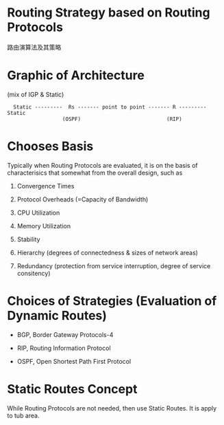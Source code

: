 # Routing Strategy based on Routing Protocols
路由演算法及其策略

# Graphic of Architecture

(mix of IGP & Static)




      Static ---------  Rs ------- point to point ------- R --------- Static
                      (OSPF)                            (RIP)




# Chooses Basis

Typically when Routing Protocols are evaluated, it is on the basis of characterisics that somewhat from the overall design, such as 

1. Convergence Times

2. Protocol Overheads (=Capacity of Bandwidth)

3. CPU Utilization

4. Memory Utilization

5. Stability

6. Hierarchy (degrees of connectedness & sizes of network areas)

7. Redundancy (protection from service interruption, degree of service consitency)

# Choices of Strategies (Evaluation of Dynamic Routes) 

* BGP, Border Gateway Protocols-4

* RIP, Routing Information Protocol

* OSPF, Open Shortest Path First Protocol

# Static Routes Concept

While Routing Protocols are not needed, then use Static Routes. It is apply to tub area.



